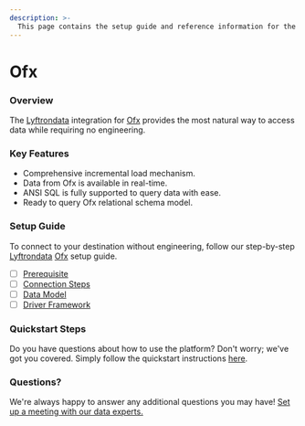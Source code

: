```yaml
---
description: >-
  This page contains the setup guide and reference information for the Ofx source connector.
---
```


# Ofx

### Overview

The [Lyftrondata](https://www.lyftrondata.com/) integration for [Ofx](None) provides the most natural way to access data while requiring no engineering.

### Key Features

* Comprehensive incremental load mechanism.
* Data from Ofx is available in real-time.&#x20;
* ANSI SQL is fully supported to query data with ease.
* Ready to query Ofx relational schema model.

### Setup Guide

To connect to your destination without engineering, follow our step-by-step [Lyftrondata](https://www.lyftrondata.com/)  [Ofx](None) setup guide.

* [ ] [Prerequisite](prerequisite.md)
* [ ] [Connection Steps](connection-steps.md)
* [ ] [Data Model](data-model/erd.md)
* [ ] [Driver Framework](driver-framework/)

### Quickstart Steps

Do you have questions about how to use the platform? Don't worry; we've got you covered. Simply follow the quickstart instructions [here](../README.md).

### Questions? <a href="#questions" id="questions"></a>

We're always happy to answer any additional questions you may have! [Set up a meeting with our data experts.](https://www.lyftrondata.com/book-a-meeting/)


